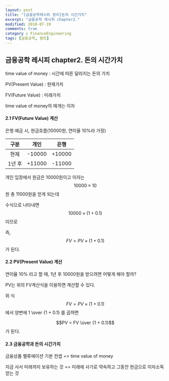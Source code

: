 ```yaml
---
layout: post
title: "[금융공학레시피 정리]돈의 시간가치"
excerpt: "금융공학 레시피 chapter2."
modified: 2018-07-19
comments: true
category : FinanceEngineering
tags: [금융공학, 퀀트]
---
```



금융공학 레시피 chapter2. 돈의 시간가치
--------------------------------------------------------------------------------------------
time value of money : 시간에 따른 달라지는 돈의 가치

PV(Present Value) : 현재가치

FV(Future Value)  : 미래가치

time value of money의 매개는 이자

#### 2.1 FV(Future Value) 계산

은행 예금 시, 현금흐름(10000원, 연이율 10%라 가정)

| 구분 | 개인 | 은행 |
| :---: | :---: | :---: |
| 현재 | -10000 | +10000 |
| 1년 후 | +11000 | -11000 |

개인 입장에서 원금은 10000원이고 이자는 $$10000 \times 10%$$원 총 11000원을 얻게 되는데

수식으로 나타내면 $$10000 \times (1 + 0.1)$$이므로 

즉, $$FV = PV \times (1 + 0.1)$$ 가 된다.

#### 2.2 PV(Present Value) 계산

연이율 10% 라고 할 때, 1년 후 10000원을 받으려면 어떻게 해야 할까?

PV는 위의 FV계산식을 이용하면 계산할 수 있다.

위 식 $$FV = PV \times (1 + 0.1)$$ 에서 양변에 1 \over {1 + 0.1} 를 곱하면

$$PV = FV  \over {1 + 0.1}$$ 가 된다.

#### 2.3 금융공학과 돈의 시간가치

금융상품 벨류에이션 기본 컨셉 => time value of money

지금 사서 미래까지 보유하는 것 == 미래에 사기로 약속하고 그동안 현금으로 이자소독 얻는 것